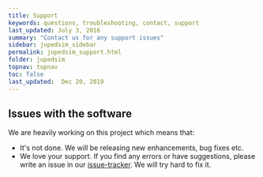```yaml
---
title: Support
keywords: questions, troubleshooting, contact, support
last_updated: July 3, 2016
summary: "Contact us for any support issues"
sidebar: jupedsim_sidebar
permalink: jupedsim_support.html
folder: jupedsim
topnav: topnav
toc: false
last_updated:  Dec 20, 2019
---
```


## Issues with the software

We are heavily working on this project which means that:

- It's not done. We will be releasing new enhancements, bug fixes etc.
- We love your support. If you find any errors or have suggestions, please write an issue in our [issue-tracker](https://github.com/JuPedSim/jpscore/issues).
  We will try hard to fix it.

